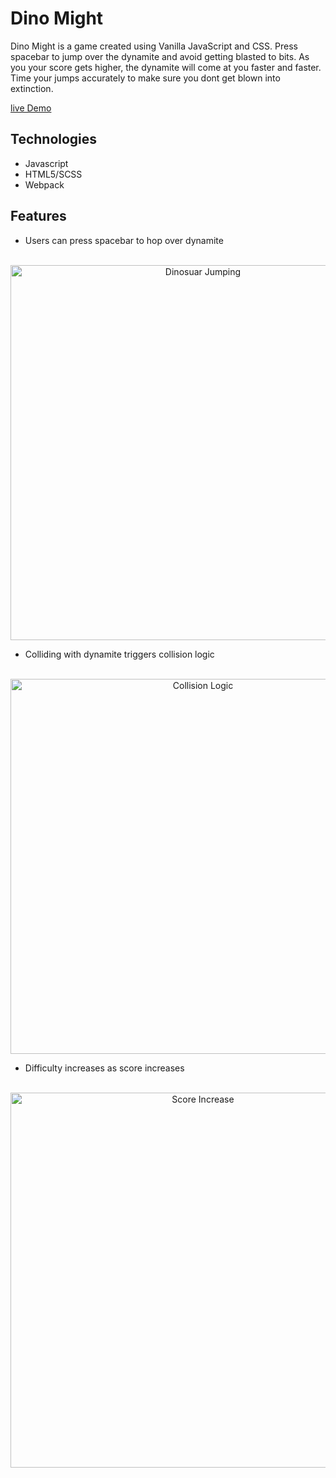 # Dino Might
Dino Might is a game created using Vanilla JavaScript and CSS. Press spacebar to jump over the dynamite and avoid getting blasted to bits. As you your score gets higher, the dynamite will come at you faster and faster. Time your jumps accurately to make sure you dont get blown into extinction.


[live Demo](https://asiddiki98.github.io/Dino-Might/)

## Technologies
* Javascript
* HTML5/SCSS
* Webpack

## Features

* Users can press spacebar to hop over dynamite

<br/>
<div align="center">
  <img src="https://media.giphy.com/media/LVdQKHtxN9u2AD43d3/giphy.gif" alt="Dinosuar Jumping" width="600" style="vertical-align:middle">
</div>

* Colliding with dynamite triggers collision logic

<br/>
<div align="center">
  <img src="https://media.giphy.com/media/VrNznGVJZPjc5eq9tq/giphy.gif" alt="Collision Logic" width="600" style="vertical-align:middle">
</div>

* Difficulty increases as score increases

<br/>

<div align="center">
  <img src="https://media.giphy.com/media/4BAIboeiNZVt6qe9NL/giphy.gif" alt="Score Increase" width="600" style="vertical-align:middle">
</div>
